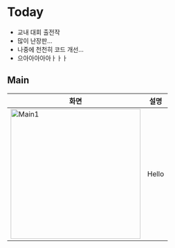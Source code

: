 # Today
- 교내 대회 출전작
- 많이 난장판...
- 나중에 천천히 코드 개선...
- 으아아아아아ㅏㅏㅏ

## Main
|화면|설명|
|---|---|
|<img src="https://user-images.githubusercontent.com/78714391/125153025-fb6f2100-e18b-11eb-869e-fac11284b42f.png" height="300px" title="Main1" alt="Main1"></img><br/>|Hello|
